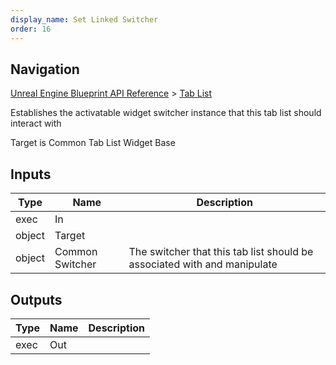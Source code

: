 ```yaml
---
display_name: Set Linked Switcher
order: 16
---
```

## Navigation

[Unreal Engine Blueprint API Reference](https://dev.epicgames.com/documentation/en-us/unreal-engine/BlueprintAPI) > [Tab List](https://dev.epicgames.com/documentation/en-us/unreal-engine/BlueprintAPI/TabList)

Establishes the activatable widget switcher instance that this tab list should interact with

Target is Common Tab List Widget Base

## Inputs

| Type | Name | Description |
| --- | --- | --- |
| exec | In |  |
| object | Target |  |
| object | Common Switcher | The switcher that this tab list should be associated with and manipulate |

## Outputs

| Type | Name | Description |
| --- | --- | --- |
| exec | Out |  |
